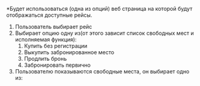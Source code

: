 *Будет использоваться (одна из опций) веб страница
на которой будут отображаться доступные рейсы.

1. Пользователь выбирает рейс
2. Выбирает опцию одну из(от этого зависит список свободных мест и исполняемая
   функция):
    1. Купить без регистрации
    2. Выкупить забронированное место
    3. Продлить бронь
    4. Забронировать первично
3. Пользователю показываются свободные места, он выбирает одно из:
